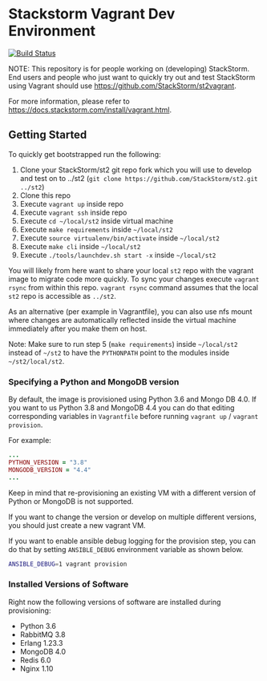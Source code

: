 # Stackstorm Vagrant Dev Environment

[![Build Status](https://github.com/StackStorm/st2vagrantdev/actions/workflows/ci.yaml/badge.svg)](https://github.com/StackStorm/st2vagrantdev/actions/workflows/ci.yaml)

NOTE: This repository is for people working on (developing) StackStorm. End users and people who just want
to quickly try out and test StackStorm using Vagrant should use https://github.com/StackStorm/st2vagrant.

For more information, please refer to https://docs.stackstorm.com/install/vagrant.html.

## Getting Started

To quickly get bootstrapped run the following:

1. Clone your StackStorm/st2 git repo fork which you will use to develop and test on to ../st2
   (``git clone https://github.com/StackStorm/st2.git ../st2``)
2. Clone this repo
3. Execute `vagrant up` inside repo
4. Execute `vagrant ssh` inside repo
5. Execute `cd ~/local/st2` inside virtual machine
6. Execute `make requirements` inside `~/local/st2`
7. Execute `source virtualenv/bin/activate` inside `~/local/st2`
8. Execute `make cli` inside `~/local/st2`
9. Execute `./tools/launchdev.sh start -x` inside `~/local/st2`

You will likely from here want to share your local `st2` repo with the vagrant image to migrate code 
more quickly. To sync your changes execute `vagrant rsync` from within this repo. `vagrant rsync` command 
assumes that the local `st2` repo is accessible as `../st2`. 

As an alternative (per example in Vagrantfile), you can also use nfs mount where changes are
automatically reflected inside the virtual machine immediately after you make them on host.

Note: Make sure to run step 5 (`make requirements`) inside `~/local/st2` instead of `~/st2` to have the `PYTHONPATH` point to the modules inside `~/st2/local/st2`.

### Specifying a Python and MongoDB version

By default, the image is provisioned using Python 3.6 and Mongo DB 4.0. If you want to us Python
3.8 and MongoDB 4.4 you can do that editing corresponding variables in ``Vagrantfile`` before
running ``vagrant up`` / ``vagrant provision``.

For example:

```ruby
...
PYTHON_VERSION = "3.8"
MONGODB_VERSION = "4.4"
...
```

Keep in mind that re-provisioning an existing VM with a different version of Python or MongoDB is
not supported.

If you want to change the version or develop on multiple different versions, you should just create
a new vagrant VM.

If you want to enable ansible debug logging for the provision step, you can do that by setting
``ANSIBLE_DEBUG`` environment variable as shown below.

```bash
ANSIBLE_DEBUG=1 vagrant provision
```

### Installed Versions of Software

Right now the following versions of software are installed during provisioning:

* Python 3.6
* RabbitMQ 3.8
* Erlang 1.23.3
* MongoDB 4.0
* Redis 6.0
* Nginx 1.10
